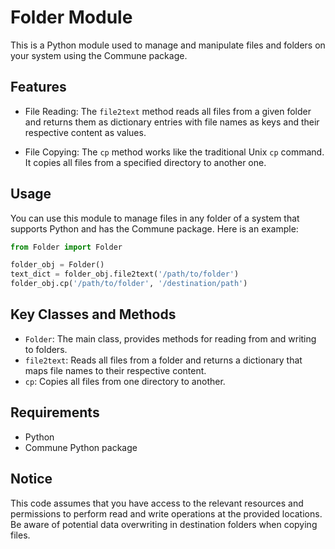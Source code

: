 # Folder Module

This is a Python module used to manage and manipulate files and folders on your system using the Commune package.

## Features

- File Reading: The `file2text` method reads all files from a given folder and returns them as dictionary entries with file names as keys and their respective content as values. 

- File Copying: The `cp` method works like the traditional Unix `cp` command. It copies all files from a specified directory to another one.

## Usage

You can use this module to manage files in any folder of a system that supports Python and has the Commune package. Here is an example:

```python
from Folder import Folder

folder_obj = Folder()
text_dict = folder_obj.file2text('/path/to/folder')
folder_obj.cp('/path/to/folder', '/destination/path')
```

## Key Classes and Methods

- `Folder`: The main class, provides methods for reading from and writing to folders.
- `file2text`: Reads all files from a folder and returns a dictionary that maps file names to their respective content.
- `cp`: Copies all files from one directory to another.
   
## Requirements

- Python
- Commune Python package

## Notice

This code assumes that you have access to the relevant resources and permissions to perform read and write operations at the provided locations. Be aware of potential data overwriting in destination folders when copying files.